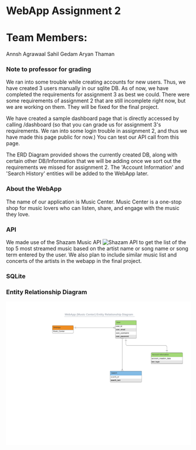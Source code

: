 # WebApp Assignment 2

# Team Members:
Annsh Agrawaal
Sahil Gedam
Aryan Thaman

### Note to professor for grading

We ran into some trouble while creating accounts for new users.
Thus, we have created 3 users manually in our sqlite DB.
As of now, we have completed the requirements for assignment 3 
as best we could. There were some requirements of assignment 2 
that are still incomplete right now, but we are working on them.
They will be fixed for the final project.

We have created a sample dashboard page that is directly accessed by calling /dashboard 
(so that you can grade us for assignment 3's requirements. We ran into some 
login trouble in assignment 2, and thus we have made this page public for now.)
You can test our API call from this page.

The ERD Diagram provided shows the currently created DB, along with
certain other DB/Information that we will be adding once we sort 
out the requirements we missed for assignment 2. The 'Account 
Information' and 'Search History' entities will be added to the 
WebApp later.


### About the WebApp
The name of our application is Music Center.
Music Center is a one-stop shop for music lovers who can listen, share, 
and engage with the music they love.

### API
We made use of the Shazam Music API ![Shazam API](https://rapidapi.com/apidojo/api/shazam) to get the list of the top 5 most streamed music based on the artist name or song name or song term entered by the user. We also plan to include similar music list and concerts of the artists in the webapp in the final project.

### SQLite

### Entity Relationship Diagram
![WebApp](WebApp_ERDiagram.png)

